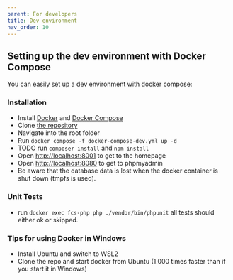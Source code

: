 ```yaml
---
parent: For developers
title: Dev environment
nav_order: 10
---
```


## Setting up the dev environment with Docker Compose

You can easily set up a dev environment with docker compose:

### Installation
* Install [Docker](https://docs.docker.com/engine/install/) and [Docker Compose](https://docs.docker.com/compose/install/)
* Clone [the repository](https://github.com/foodcoopshop/foodcoopshop.git)
* Navigate into the root folder
* Run `docker compose -f docker-compose-dev.yml up -d`
* TODO run `composer install` and `npm install`
* Open [http://localhost:8001](http://localhost:8001) to get to the homepage
* Open [http://localhost:8080](http://localhost:8080) to get to phpmyadmin
* Be aware that the database data is lost when the docker container is shut down (tmpfs is used).


### Unit Tests
* run `docker exec fcs-php php ./vendor/bin/phpunit` all tests should either ok or skipped.


### Tips for using Docker in Windows
* Install Ubuntu and switch to WSL2
* Clone the repo and start docker from Ubuntu (1.000 times faster than if you start it in Windows)